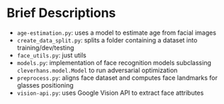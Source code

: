 # Brief Descriptions
 * `age-estimation.py`: uses a model to estimate age from facial images
 * `create_data_split.py`: splits a folder containing a dataset into training/dev/testing
 * `face_utils.py`: just utils
 * `models.py`: implementation of face recognition models subclassing `cleverhans.model.Model` to run adversarial optimization
 * `preprocess.py`: aligns face dataset and computes face landmarks for glasses positioning
 * `vision-api.py`: uses Google Vision API to extract face attributes